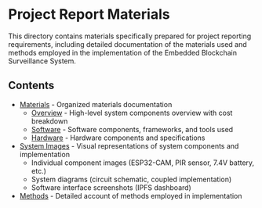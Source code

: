 # Project Report Materials

This directory contains materials specifically prepared for project reporting requirements, including detailed documentation of the materials used and methods employed in the implementation of the Embedded Blockchain Surveillance System.

## Contents

- [Materials](./materials.md) - Organized materials documentation
  - [Overview](./materials-overview.md) - High-level system components overview with cost breakdown
  - [Software](./materials-software.md) - Software components, frameworks, and tools used
  - [Hardware](./materials-hardware.md) - Hardware components and specifications
- [System Images](./images.md) - Visual representations of system components and implementation
  - Individual component images (ESP32-CAM, PIR sensor, 7.4V battery, etc.)
  - System diagrams (circuit schematic, coupled implementation)
  - Software interface screenshots (IPFS dashboard)
- [Methods](./methods.md) - Detailed account of methods employed in implementation